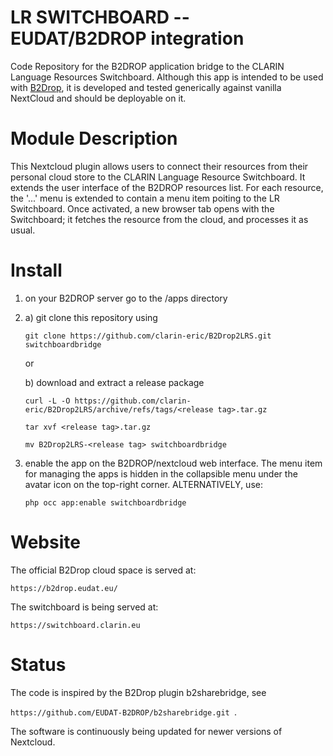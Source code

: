 # LR SWITCHBOARD -- EUDAT/B2DROP integration
Code Repository for the B2DROP application bridge to the CLARIN Language Resources Switchboard.
Although this app is intended to be used with [B2Drop](https://b2drop.eudat.eu), it is developed
and tested generically against vanilla NextCloud and should be deployable on it.

# Module Description

This Nextcloud plugin allows users to connect their resources from their personal cloud store to the
CLARIN Language Resource Switchboard.  It extends the user interface of the B2DROP resources
list. For each resource, the '...' menu is extended to contain a menu item poiting to the LR
Switchboard. Once activated, a new browser tab opens with the Switchboard; it fetches the resource
from the cloud, and processes it as usual.

# Install

1. on your B2DROP server go to the <nextcloud>/apps directory
2. 
   a) git clone this repository using

   ```git clone https://github.com/clarin-eric/B2Drop2LRS.git switchboardbridge ```

   or

   b) download and extract a release package


   ```curl -L -O https://github.com/clarin-eric/B2Drop2LRS/archive/refs/tags/<release tag>.tar.gz```

   ```tar xvf <release tag>.tar.gz```
      
   ```mv B2Drop2LRS-<release tag> switchboardbridge```

3. enable the app on the B2DROP/nextcloud web interface. The menu item for
   managing the apps is hidden in the collapsible menu under the avatar icon on
   the top-right corner. ALTERNATIVELY, use:

	```php occ app:enable switchboardbridge ```
   

# Website

The official B2Drop cloud space is served at:

```https://b2drop.eudat.eu/ ```

The switchboard is being served at:

```https://switchboard.clarin.eu ```


# Status

The code is inspired by the B2Drop plugin b2sharebridge, see

```https://github.com/EUDAT-B2DROP/b2sharebridge.git ```.

The software is continuously being updated for newer versions of Nextcloud.
